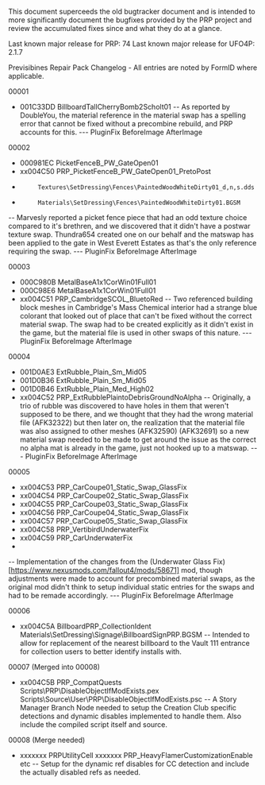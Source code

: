 This document superceeds the old bugtracker document and is intended to more significantly document the bugfixes provided by the PRP project and review the accumulated fixes since and what they do at a glance.

Last known major release for PRP: 74
Last known major release for UFO4P: 2.1.7

Previsibines Repair Pack Changelog - All entries are noted by FormID where applicable.

00001
- 001C33DD BillboardTallCherryBomb2Scholt01
-- As reported by DoubleYou, the material reference in the material swap has a spelling error that cannot be fixed without a precombine rebuild, and PRP accounts for this.
--- PluginFix BeforeImage AfterImage

00002
- 000981EC PicketFenceB_PW_GateOpen01
- xx004C50 PRP_PicketFenceB_PW_GateOpen01_PretoPost
-          Textures\SetDressing\Fences\PaintedWoodWhiteDirty01_d,n,s.dds
-    	   Materials\SetDressing\Fences\PaintedWoodWhiteDirty01.BGSM
-- Marvesly reported a picket fence piece that had an odd texture choice compared to it's brethren, and we discovered that it didn't have a postwar texture swap. Thundra654 created one on our behalf and the matswap has been applied to the gate in West Everett Estates as that's the only reference requiring the swap.
--- PluginFix BeforeImage AfterImage

00003
- 000C980B MetalBaseA1x1CorWin01Full01
- 000C98E6 MetalBaseA1x1CorWin01Full01
- xx004C51 PRP_CambridgeSCOL_BluetoRed
-- Two referenced building block meshes in Cambridge's Mass Chemical interior had a strange blue colorant that looked out of place that can't be fixed without the correct material swap. The swap had to be created explicitly as it didn't exist in the game, but the material file is used in other swaps of this nature.
--- PluginFix BeforeImage AfterImage

00004
- 001D0AE3 ExtRubble_Plain_Sm_Mid05
- 001D0B36 ExtRubble_Plain_Sm_Mid05
- 001D0B46 ExtRubble_Plain_Med_High02
- xx004C52 PRP_ExtRubblePlaintoDebrisGroundNoAlpha
-- Originally, a trio of rubble was discovered to have holes in them that weren't supposed to be there, and we thought that they had the wrong material file (AFK32322) but then later on, the realization that the material file was also assigned to other meshes (AFK32590) (AFK32691) so a new material swap needed to be made to get around the issue as the correct no alpha mat is already in the game, just not hooked up to a matswap.
--- PluginFix BeforeImage AfterImage

00005 
- xx004C53 PRP_CarCoupe01_Static_Swap_GlassFix
- xx004C54 PRP_CarCoupe02_Static_Swap_GlassFix
- xx004C55 PRP_CarCoupe03_Static_Swap_GlassFix
- xx004C56 PRP_CarCoupe04_Static_Swap_GlassFix
- xx004C57 PRP_CarCoupe05_Static_Swap_GlassFix
- xx004C58 PRP_VertibirdUnderwaterFix
- xx004C59 PRP_CarUnderwaterFix
- 
-- Implementation of the changes from the (Underwater Glass Fix)[https://www.nexusmods.com/fallout4/mods/58671] mod, though adjustments were made to account for precombined material swaps, as the original mod didn't think to setup individual static entries for the swaps and had to be remade accordingly.
--- PluginFix BeforeImage AfterImage

00006
- xx004C5A BillboardPRP_CollectionIdent
           Materials\SetDressing\Signage\BillboardSignPRP.BGSM
-- Intended to allow for replacement of the nearest billboard to the Vault 111 entrance for collection users to better identify installs with.

00007 (Merged into 00008)
- xx004C5B PRP_CompatQuests
           Scripts\PRP\DisableObjectIfModExists.pex
		   Scripts\Source\User\PRP\DisableObjectIfModExists.psc
-- A Story Manager Branch Node needed to setup the Creation Club specific detections and dynamic disables implemented to handle them. Also include the compiled script itself and source.

00008 (Merge needed)
- xxxxxxx PRPUtilityCell
  xxxxxxx PRP_HeavyFlamerCustomizationEnable etc
-- Setup for the dynamic ref disables for CC detection and include the actually disabled refs as needed.

